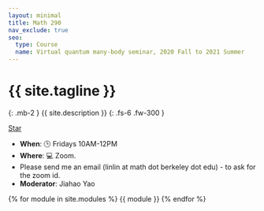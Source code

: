 ```yaml
---
layout: minimal
title: Math 290
nav_exclude: true
seo:
  type: Course
  name: Virtual quantum many-body seminar, 2020 Fall to 2021 Summer
---
```


# {{ site.tagline }}
{: .mb-2 }
{{ site.description }}
{: .fs-6 .fw-300 }

<!-- Place this tag in your head or just before your close body tag. -->
<script async defer src="https://buttons.github.io/buttons.js"></script>

<!-- Place this tag where you want the button to render. -->
<a class="github-button" href="https://github.com/lin-lin/2020To2021_290" data-icon="octicon-star" aria-label="Star lin-lin/2020To2021_290 on GitHub">Star</a>

<script type="text/javascript" src="https://cdnjs.cloudflare.com/ajax/libs/jquery/3.1.1/jquery.min.js"></script>
<script type="text/javascript" src="https://cdn.rawgit.com/mrvautin/typewrite/master/dist/typewrite.min.js"></script>
<script>
    $(document).ready(function(){
        $('#typewriteText').typewrite({
            continuous: true,
            actions: [
                {type: 'hello! '},
                {type: '<br>'},
                {type: 'weclome '},
                {delay: 1500},
                {remove: {num: 1, type: 'stepped'}},
                {select: {from: 12, to: 17}},
                {delay: 2000},
                {remove: {num: 5, type: 'whole'}},
                {delay: 300},
                {type: 'lcome to `math 290`! '},
                {type: '<br>'},
                {type: 'we study '},
                {type: 'DMET'},
                {delay: 4500},
                {remove: {num: 4, type: 'stepped'}},
                {type: 'QLSP'},
                {delay: 4500},
                {remove: {num: 4, type: 'stepped'}},
                {type: 'DMFT'},
                {delay: 4500},
                {remove: {num: 4, type: 'stepped'}},
                {type: 'LCU'},
                {delay: 4500},
                {remove: {num: 3, type: 'stepped'}},
                {type: 'QSP'},
                {delay: 4500},
                {remove: {num: 3, type: 'stepped'}},
                {type: 'QAOA'},
                {delay: 4500},
                {remove: {num: 4, type: 'stepped'}},
                {type: 'AQC'},
                {delay: 4500},
                {remove: {num: 3, type: 'stepped'}},
                {type: 'VTAA'},
                {delay: 4500},
                {remove: {num: 4, type: 'stepped'}},
                {type: 'HHL'},
                {delay: 4500},
                {remove: {num: 3, type: 'stepped'}},
                {type: 'CCSD'},
                {delay: 4500},
                {remove: {num: 4, type: 'stepped'}},
                {type: 'quantum!'},
                {delay: 60000},
            ]
        });
    });
</script>

<div id="typewriteText"></div>


- **When**: 🕒 Fridays 10AM-12PM
- **Where**: 💻 Zoom. 
- Please send me an email (linlin at math dot berkeley dot edu) - to ask for the zoom id.
- **Moderator**: Jiahao Yao

{% for module in site.modules %}
{{ module }}
{% endfor %}
